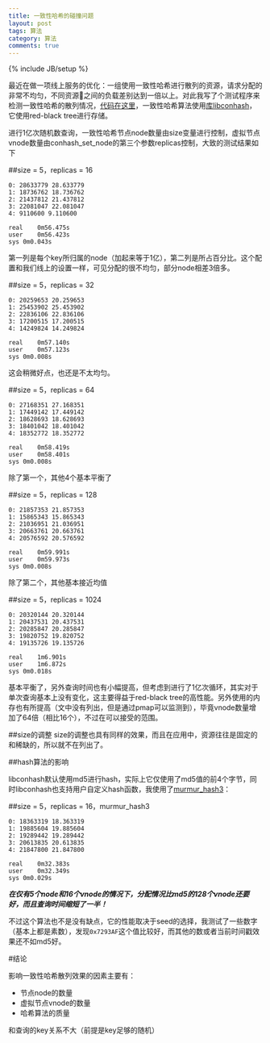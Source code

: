 ```yaml
---
title: 一致性哈希的碰撞问题
layout: post
tags: 算法
category: 算法
comments: true
---
```

{% include JB/setup %}

最近在做一项线上服务的优化：一组使用一致性哈希进行散列的资源，请求分配的非常不均匀，不同资源之间的负载差别达到一倍以上。对此我写了个测试程序来检测一致性哈希的散列情况，[代码在这里](https://gist.github.com/zhujun1980/7e907705ab61a3e71a7b)，一致性哈希算法使用[库libconhash](http://www.codeproject.com/Articles/56138/Consistent-hashing)，它使用red-black tree进行存储。

进行1亿次随机数查询，一致性哈希节点node数量由size变量进行控制，虚拟节点vnode数量由conhash_set_node的第三个参数replicas控制，大致的测试结果如下

##size = 5，replicas = 16

~~~
0: 28633779 28.633779
1: 18736762 18.736762
2: 21437812 21.437812
3: 22081047 22.081047
4: 9110600 9.110600

real	0m56.475s
user	0m56.423s
sys	0m0.043s
~~~
第一列是每个key所归属的node（加起来等于1亿），第二列是所占百分比。这个配置和我们线上的设置一样，可见分配的很不均匀，部分node相差3倍多。

##size = 5，replicas = 32
~~~
0: 20259653 20.259653
1: 25453902 25.453902
2: 22836106 22.836106
3: 17200515 17.200515
4: 14249824 14.249824

real	0m57.140s
user	0m57.123s
sys	0m0.008s
~~~
这会稍微好点，也还是不太均匀。

##size = 5，replicas = 64
~~~
0: 27168351 27.168351
1: 17449142 17.449142
2: 18628693 18.628693
3: 18401042 18.401042
4: 18352772 18.352772

real	0m58.419s
user	0m58.401s
sys	0m0.008s
~~~
除了第一个，其他4个基本平衡了

##size = 5，replicas = 128
~~~
0: 21857353 21.857353
1: 15865343 15.865343
2: 21036951 21.036951
3: 20663761 20.663761
4: 20576592 20.576592

real	0m59.991s
user	0m59.973s
sys	0m0.008s
~~~
除了第二个，其他基本接近均值

##size = 5，replicas = 1024
~~~
0: 20320144 20.320144
1: 20437531 20.437531
2: 20285847 20.285847
3: 19820752 19.820752
4: 19135726 19.135726

real	1m6.901s
user	1m6.872s
sys	0m0.018s
~~~
基本平衡了，另外查询时间也有小幅提高，但考虑到进行了1亿次循环，其实对于单次查询基本上没有变化，这主要得益于red-black tree的高性能。另外使用的内存也有所提高（文中没有列出，但是通过pmap可以监测到），毕竟vnode数量增加了64倍（相比16个），不过在可以接受的范围。

##size的调整
size的调整也具有同样的效果，而且在应用中，资源往往是固定的和稀缺的，所以就不在列出了。

##hash算法的影响

libconhash默认使用md5进行hash，实际上它仅使用了md5值的前4个字节，同时libconhash也支持用户自定义hash函数，我使用了[murmur_hash3](https://code.google.com/p/smhasher/)：

##size = 5，replicas = 16，murmur_hash3
~~~
0: 18363319 18.363319
1: 19885604 19.885604
2: 19289442 19.289442
3: 20613835 20.613835
4: 21847800 21.847800

real	0m32.383s
user	0m32.349s
sys	0m0.029s
~~~
__*在仅有5个node和16个vnode的情况下，分配情况比md5的128个vnode还要好，而且查询时间缩短了一半！*__

不过这个算法也不是没有缺点，它的性能取决于seed的选择，我测试了一些数字（基本上都是素数），发现`0x7293AF`这个值比较好，而其他的数或者当前时间戳效果还不如md5好。

#结论

影响一致性哈希散列效果的因素主要有：

* 节点node的数量
* 虚拟节点vnode的数量
* 哈希算法的质量

和查询的key关系不大（前提是key足够的随机）
